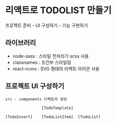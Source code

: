 # 리액트로 TODOLIST 만들기

프로젝트 준비 - UI 구성하기 - 기능 구현하기

## 라이브러리

- node-sass : 스타일 전처리기 scss 사용
- classnames : 조건부 스타일링
- react-icons : SVG 형태의 리액트 아이콘 사용

## 프로젝트 UI 구성하기

```
src - components 디렉토리 생성

                [TodoTemplate]

[TodoInsert]    [TodoListItem]  [TodoList]
```

